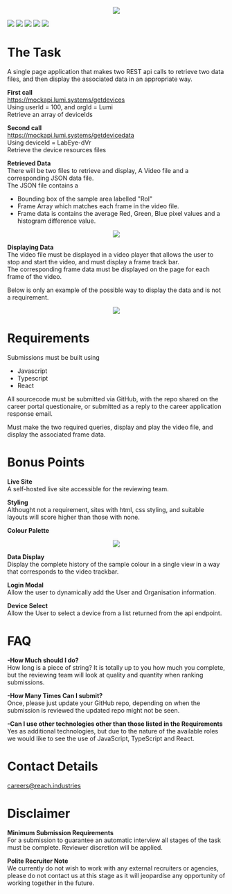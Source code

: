 <p align="center">
<img src=https://raw.githubusercontent.com/Reach-Industries/Frontend-Test-2022/main/RI-FrontendTest-Github.png?raw=true/>
</p>

![](https://img.shields.io/github/stars/Reach-Industries/Frontend-Test-2022.svg) ![](https://img.shields.io/github/forks/Reach-Industries/Frontend-Test-2022.svg) ![](https://img.shields.io/github/tag/Reach-Industries/Frontend-Test-2022.svg) ![](https://img.shields.io/github/release/Reach-Industries/Frontend-Test-2022.svg) ![](https://img.shields.io/github/issues/Reach-Industries/Frontend-Test-2022.svg)

The Task
=============
A single page application that makes two REST api calls to retrieve two data files, and then display the associated data in an appropriate way.

**First call**<br />
https://mockapi.lumi.systems/getdevices <br />
Using userId = 100, and orgId = Lumi<br />
Retrieve an array of deviceIds <br />

**Second call**<br />
https://mockapi.lumi.systems/getdevicedata <br />
Using deviceId = LabEye-dVr<br />
Retrieve the device resources files <br />

**Retrieved Data**<br />
There will be two files to retrieve and display, A Video file and a corresponding JSON data file. <br />
The JSON file contains a <br />
- Bounding box of the sample area labelled "RoI"<br />
- Frame Array which matches each frame in the video file. 
- Frame data is contains the average Red, Green, Blue pixel values and a histogram difference value.<br />

<p align="center">
<img src=https://raw.githubusercontent.com/Reach-Industries/Frontend-Test-2022/main/example_json.png?raw=true/>
</p>

**Displaying Data**<br />
The video file must be displayed in a video player that allows the user to stop and start the video, and must display a frame track bar. <br />
The corresponding frame data must be displayed on the page for each frame of the video. 

Below is only an example of the possible way to display the data and is not a requirement.<br />
<p align="center">
<img src=https://raw.githubusercontent.com/Reach-Industries/Frontend-Test-2022/main/Frontend-Test-Example.jpg?raw=true/>
</p>

Requirements
=============
Submissions must be built using
- Javascript
- Typescript
- React

All sourcecode must be submitted via GitHub, with the repo shared on the career portal questionaire, or submitted as a reply to the career application response email.

Must make the two required queries, display and play the video file, and display the associated frame data.

Bonus Points
=============
**Live Site**<br />
A self-hosted live site accessible for the reviewing team. 

**Styling**<br />
Althought not a requirement, sites with html, css styling, and suitable layouts will score higher than those with none.

**Colour Palette**<br />
<p align="center">
<img src=https://raw.githubusercontent.com/Reach-Industries/Frontend-Test-2022/main/Colour-Palette.png?raw=true/>
</p>

**Data Display**<br />
Display the complete history of the sample colour in a single view in a way that corresponds to the video trackbar.

**Login Modal**<br />
Allow the user to dynamically add the User and Organisation information.

**Device Select**<br />
Allow the User to select a device from a list returned from the api endpoint.

FAQ
=============
**-How Much should I do?**<br />
  How long is a piece of string? It is totally up to you how much you complete, but the reviewing team will look at quality and quantity when ranking submissions.

**-How Many Times Can I submit?**<br />
  Once, please just update your GitHub repo, depending on when the submission is reviewed the updated repo might not be seen.

**-Can I use other technologies other than those listed in the Requirements**<br />
  Yes as additional technologies, but due to the nature of the available roles we would like to see the use of JavaScript, TypeScript and React.

Contact Details
=============

careers@reach.industries

Disclaimer
=============
**Minimum Submission Requirements**<br />
  For a submission to guarantee an automatic interview all stages of the task must be complete. Reviewer discretion will be applied. 

**Polite Recruiter Note** <br />
  We currently do not wish to work with any external recruiters or agencies, please do not contact us at this stage as it will jeopardise any opportunity of working together in the future.
